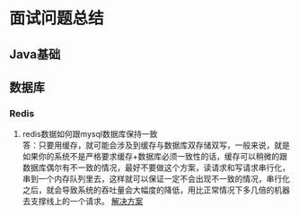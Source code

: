 # 面试问题总结




## Java基础




## 数据库
### Redis
1. redis数据如何跟mysql数据库保持一致  
答：只要用缓存，就可能会涉及到缓存与数据库双存储双写，一般来说，就是如果你的系统不是严格要求缓存+数据库必须一致性的话，缓存可以稍微的跟数据库偶尔有不一致的情况，最好不要做这个方案，读请求和写请求串行化，串到一个内存队列里去，这样就可以保证一定不会出现不一致的情况，串行化之后，就会导致系统的吞吐量会大幅度的降低，用比正常情况下多几倍的机器去支撑线上的一个请求。
[解决方案](https://www.cnblogs.com/lingqin/p/10279393.html)
